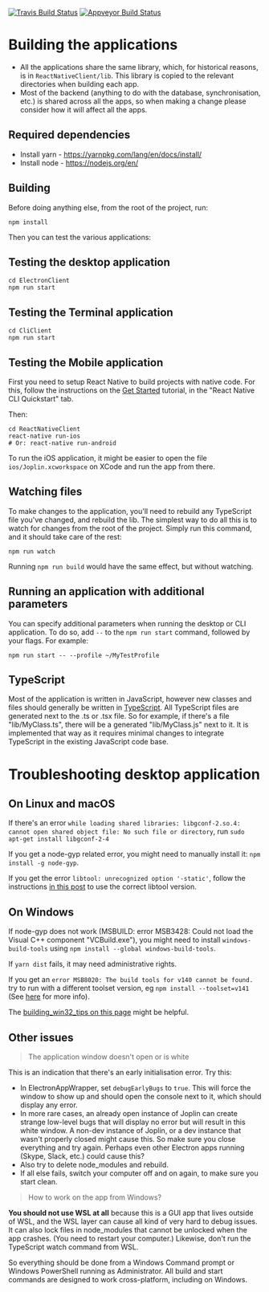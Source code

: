  [![Travis Build Status](https://travis-ci.org/laurent22/joplin.svg?branch=master)](https://travis-ci.org/laurent22/joplin) [![Appveyor Build Status](https://ci.appveyor.com/api/projects/status/github/laurent22/joplin?branch=master&passingText=master%20-%20OK&svg=true)](https://ci.appveyor.com/project/laurent22/joplin)

# Building the applications

- All the applications share the same library, which, for historical reasons, is in `ReactNativeClient/lib`. This library is copied to the relevant directories when building each app.
- Most of the backend (anything to do with the database, synchronisation, etc.) is shared across all the apps, so when making a change please consider how it will affect all the apps.

## Required dependencies

- Install yarn - https://yarnpkg.com/lang/en/docs/install/
- Install node - https://nodejs.org/en/

## Building

Before doing anything else, from the root of the project, run:

	npm install

Then you can test the various applications:

## Testing the desktop application

	cd ElectronClient
	npm run start
	
## Testing the Terminal application

	cd CliClient
	npm run start

## Testing the Mobile application

First you need to setup React Native to build projects with native code. For this, follow the instructions on the [Get Started](https://facebook.github.io/react-native/docs/getting-started.html) tutorial, in the "React Native CLI Quickstart" tab.

Then:

	cd ReactNativeClient
	react-native run-ios
	# Or: react-native run-android

To run the iOS application, it might be easier to open the file `ios/Joplin.xcworkspace` on XCode and run the app from there.

## Watching files

To make changes to the application, you'll need to rebuild any TypeScript file you've changed, and rebuild the lib. The simplest way to do all this is to watch for changes from the root of the project. Simply run this command, and it should take care of the rest:

	npm run watch

Running `npm run build` would have the same effect, but without watching.

## Running an application with additional parameters

You can specify additional parameters when running the desktop or CLI application. To do so, add `--` to the `npm run start` command, followed by your flags. For example:

	npm run start -- --profile ~/MyTestProfile

## TypeScript

Most of the application is written in JavaScript, however new classes and files should generally be written in [TypeScript](https://www.typescriptlang.org/). All TypeScript files are generated next to the .ts or .tsx file. So for example, if there's a file "lib/MyClass.ts", there will be a generated "lib/MyClass.js" next to it. It is implemented that way as it requires minimal changes to integrate TypeScript in the existing JavaScript code base.

# Troubleshooting desktop application

## On Linux and macOS

If there's an error `while loading shared libraries: libgconf-2.so.4: cannot open shared object file: No such file or directory`, run `sudo apt-get install libgconf-2-4`

If you get a node-gyp related error, you might need to manually install it: `npm install -g node-gyp`.

If you get the error `libtool: unrecognized option '-static'`, follow the instructions [in this post](https://stackoverflow.com/a/38552393/561309) to use the correct libtool version.

## On Windows

If node-gyp does not work (MSBUILD: error MSB3428: Could not load the Visual C++ component "VCBuild.exe"), you might need to install `windows-build-tools` using `npm install --global windows-build-tools`.

If `yarn dist` fails, it may need administrative rights.

If you get an `error MSB8020: The build tools for v140 cannot be found.` try to run with a different toolset version, eg `npm install --toolset=v141` (See [here](https://github.com/mapbox/node-sqlite3/issues/1124) for more info).

The [building\_win32\_tips on this page](./readme/building_win32_tips.md) might be helpful.

## Other issues

> The application window doesn't open or is white

This is an indication that there's an early initialisation error. Try this:

- In ElectronAppWrapper, set `debugEarlyBugs` to `true`. This will force the window to show up and should open the console next to it, which should display any error.
- In more rare cases, an already open instance of Joplin can create strange low-level bugs that will display no error but will result in this white window. A non-dev instance of Joplin, or a dev instance that wasn't properly closed might cause this. So make sure you close everything and try again. Perhaps even other Electron apps running (Skype, Slack, etc.) could cause this?
- Also try to delete node_modules and rebuild.
- If all else fails, switch your computer off and on again, to make sure you start clean.

> How to work on the app from Windows?

**You should not use WSL at all** because this is a GUI app that lives outside of WSL, and the WSL layer can cause all kind of very hard to debug issues. It can also lock files in node_modules that cannot be unlocked when the app crashes. (You need to restart your computer.) Likewise, don't run the TypeScript watch command from WSL.

So everything should be done from a Windows Command prompt or Windows PowerShell running as Administrator. All build and start commands are designed to work cross-platform, including on Windows.
